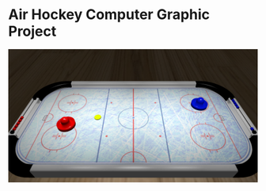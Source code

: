 # Air Hockey Computer Graphic Project

![alt text](https://github.com/MarcoButtiglione/AirHockeyVulkan/blob/main/game.png?raw=true)
